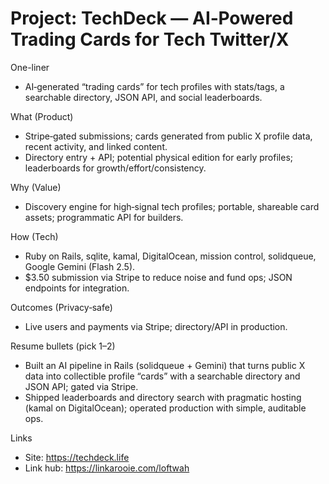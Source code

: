 # Project: TechDeck — AI‑Powered Trading Cards for Tech Twitter/X

One-liner

- AI‑generated “trading cards” for tech profiles with stats/tags, a searchable directory, JSON API, and social leaderboards.

What (Product)

- Stripe‑gated submissions; cards generated from public X profile data, recent activity, and linked content.
- Directory entry + API; potential physical edition for early profiles; leaderboards for growth/effort/consistency.

Why (Value)

- Discovery engine for high‑signal tech profiles; portable, shareable card assets; programmatic API for builders.

How (Tech)

- Ruby on Rails, sqlite, kamal, DigitalOcean, mission control, solidqueue, Google Gemini (Flash 2.5).
- $3.50 submission via Stripe to reduce noise and fund ops; JSON endpoints for integration.

Outcomes (Privacy‑safe)

- Live users and payments via Stripe; directory/API in production.

Resume bullets (pick 1–2)

- Built an AI pipeline in Rails (solidqueue + Gemini) that turns public X data into collectible profile “cards” with a searchable directory and JSON API; gated via Stripe.
- Shipped leaderboards and directory search with pragmatic hosting (kamal on DigitalOcean); operated production with simple, auditable ops.

Links

- Site: https://techdeck.life
- Link hub: https://linkarooie.com/loftwah
